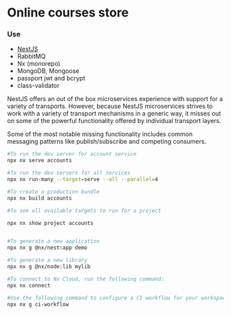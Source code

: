 # Online courses store 

### Use
- [NestJS](https://nestjs.com/)
- RabbitMQ
- Nx (monorepo)
- MongoDB, Mongoose
- passport jwt and bcrypt
- class-validator


NestJS offers an out of the box microservices experience with support for a variety of transports. However, because NestJS microservices strives to work with a variety of transport mechanisms in a generic way, it misses out on some of the powerful functionality offered by individual transport layers.

Some of the most notable missing functionality includes common messaging patterns like publish/subscribe and competing consumers.


```sh
#To run the dev server for account service
npx nx serve accounts

#To run the dev servers for all services
npx nx run-many --target=serve --all --parallel=4

#To create a production bundle
npx nx build accounts

#To see all available targets to run for a project

npx nx show project accounts


#To generate a new application
npx nx g @nx/nest:app demo

#To generate a new library
npx nx g @nx/node:lib mylib

#To connect to Nx Cloud, run the following command:
npx nx connect

#Use the following command to configure a CI workflow for your workspace:
npx nx g ci-workflow
```